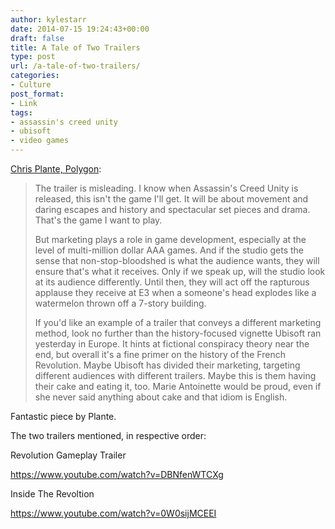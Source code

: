 ```yaml
---
author: kylestarr
date: 2014-07-15 19:24:43+00:00
draft: false
title: A Tale of Two Trailers
type: post
url: /a-tale-of-two-trailers/
categories:
- Culture
post_format:
- Link
tags:
- assassin's creed unity
- ubisoft
- video games
---
```


[Chris Plante, Polygon](http://www.polygon.com/2014/7/15/5899161/violent-video-games-assassins-creed):


<blockquote>The trailer is misleading. I know when Assassin's Creed Unity is released, this isn't the game I'll get. It will be about movement and daring escapes and history and spectacular set pieces and drama. That's the game I want to play.

But marketing plays a role in game development, especially at the level of multi-million dollar AAA games. And if the studio gets the sense that non-stop-bloodshed is what the audience wants, they will ensure that's what it receives. Only if we speak up, will the studio look at its audience differently. Until then, they will act off the rapturous applause they receive at E3 when a someone's head explodes like a watermelon thrown off a 7-story building.

If you'd like an example of a trailer that conveys a different marketing method, look no further than the history-focused vignette Ubisoft ran yesterday in Europe. It hints at fictional conspiracy theory near the end, but overall it's a fine primer on the history of the French Revolution. Maybe Ubisoft has divided their marketing, targeting different audiences with different trailers. Maybe this is them having their cake and eating it, too. Marie Antoinette would be proud, even if she never said anything about cake and that idiom is English.</blockquote>


Fantastic piece by Plante.

The two trailers mentioned, in respective order:

Revolution Gameplay Trailer

https://www.youtube.com/watch?v=DBNfenWTCXg

Inside The Revoltion

https://www.youtube.com/watch?v=0W0sijMCEEI

